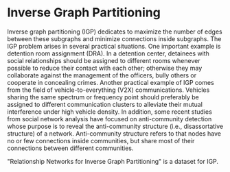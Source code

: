 # Inverse Graph Partitioning
Inverse graph partitioning (IGP) dedicates to maximize the number of edges between these subgraphs and minimize connections inside subgraphs. The IGP problem arises in several practical situations. One important example is detention room assignment (DRA). In a detention center, detainees with social relationships should be assigned to different rooms whenever possible to reduce their contact with each other; otherwise they may collaborate against the management of the officers, bully others or cooperate in concealing crimes. Another practical example of IGP comes from the field of vehicle-to-everything (V2X) communications. Vehicles sharing the same spectrum or frequency point should preferably be assigned to different communication clusters to alleviate their mutual interference under high vehicle density. In addition, some recent studies from social network analysis have focused on anti-community detection whose purpose is to reveal the anti-community structure (i.e., disassortative structure) of a network. Anti-community structure refers to that nodes have no or few connections inside communities, but share most of their connections between different communities.


"Relationship Networks for Inverse Graph Partitioning" is a dataset for IGP.

